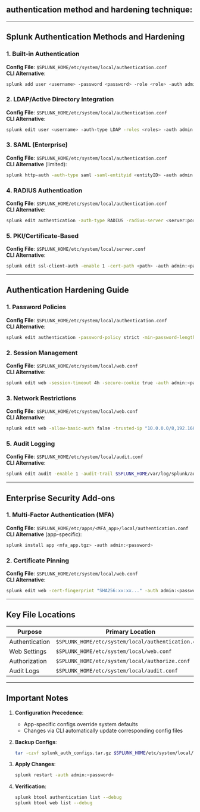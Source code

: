 ## authentication method and hardening technique:

---

## **Splunk Authentication Methods and Hardening**

### **1. Built-in Authentication**
**Config File**: `$SPLUNK_HOME/etc/system/local/authentication.conf`  
**CLI Alternative**:
```bash
splunk add user <username> -password <password> -role <role> -auth admin:<password>
```

### **2. LDAP/Active Directory Integration**
**Config File**: `$SPLUNK_HOME/etc/system/local/authentication.conf`  
**CLI Alternative**:
```bash
splunk edit user <username> -auth-type LDAP -roles <roles> -auth admin:<password>
```

### **3. SAML (Enterprise)**
**Config File**: `$SPLUNK_HOME/etc/system/local/authentication.conf`  
**CLI Alternative** (limited):
```bash
splunk http-auth -auth-type saml -saml-entityid <entityID> -auth admin:<password>
```

### **4. RADIUS Authentication**
**Config File**: `$SPLUNK_HOME/etc/system/local/authentication.conf`  
**CLI Alternative**:
```bash
splunk edit authentication -auth-type RADIUS -radius-server <server:port> -auth admin:<password>
```

### **5. PKI/Certificate-Based**
**Config File**: `$SPLUNK_HOME/etc/system/local/server.conf`  
**CLI Alternative**:
```bash
splunk edit ssl-client-auth -enable 1 -cert-path <path> -auth admin:<password>
```

---

## **Authentication Hardening Guide**

### **1. Password Policies**
**Config File**: `$SPLUNK_HOME/etc/system/local/authentication.conf`  
**CLI Alternative**:
```bash
splunk edit authentication -password-policy strict -min-password-length 12 -auth admin:<password>
```

### **2. Session Management**
**Config File**: `$SPLUNK_HOME/etc/system/local/web.conf`  
**CLI Alternative**:
```bash
splunk edit web -session-timeout 4h -secure-cookie true -auth admin:<password>
```

### **3. Network Restrictions**
**Config File**: `$SPLUNK_HOME/etc/system/local/web.conf`  
**CLI Alternative**:
```bash
splunk edit web -allow-basic-auth false -trusted-ip "10.0.0.0/8,192.168.1.100" -auth admin:<password>
```



### **5. Audit Logging**
**Config File**: `$SPLUNK_HOME/etc/system/local/audit.conf`  
**CLI Alternative**:
```bash
splunk edit audit -enable 1 -audit-trail $SPLUNK_HOME/var/log/splunk/audit.log -auth admin:<password>
```

---

## **Enterprise Security Add-ons**

### **1. Multi-Factor Authentication (MFA)**
**Config File**: `$SPLUNK_HOME/etc/apps/<MFA_app>/local/authentication.conf`  
**CLI Alternative** (app-specific):
```bash
splunk install app <mfa_app.tgz> -auth admin:<password>
```

### **2. Certificate Pinning**
**Config File**: `$SPLUNK_HOME/etc/system/local/web.conf`  
**CLI Alternative**:
```bash
splunk edit web -cert-fingerprint "SHA256:xx:xx..." -auth admin:<password>
```

---

## **Key File Locations**
| Purpose | Primary Location | Secondary Location |
|---------|------------------|--------------------|
| Authentication | `$SPLUNK_HOME/etc/system/local/authentication.conf` | `$SPLUNK_HOME/etc/apps/<app>/local/authentication.conf` |
| Web Settings | `$SPLUNK_HOME/etc/system/local/web.conf` | `$SPLUNK_HOME/etc/apps/<app>/local/web.conf` |
| Authorization | `$SPLUNK_HOME/etc/system/local/authorize.conf` | `$SPLUNK_HOME/etc/users/<user>/local/authorize.conf` |
| Audit Logs | `$SPLUNK_HOME/etc/system/local/audit.conf` | `$SPLUNK_HOME/var/log/splunk/audit.log` |

---

## **Important Notes**
1. **Configuration Precedence**:
   - App-specific configs override system defaults
   - Changes via CLI automatically update corresponding config files

2. **Backup Configs**:
   ```bash
   tar -czvf splunk_auth_configs.tar.gz $SPLUNK_HOME/etc/system/local/{authentication,web,authorize}.conf
   ```

3. **Apply Changes**:
   ```bash
   splunk restart -auth admin:<password>
   ```

4. **Verification**:
   ```bash
   splunk btool authentication list --debug
   splunk btool web list --debug
   ```

